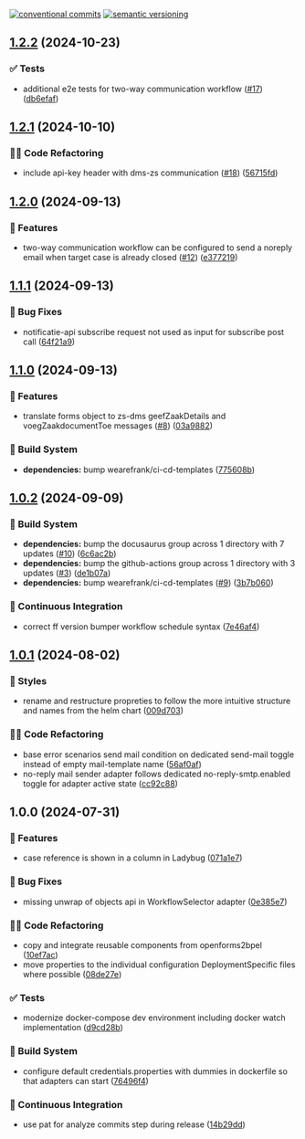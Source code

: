 [![conventional commits](https://img.shields.io/badge/conventional%20commits-1.0.0-yellow.svg)](https://conventionalcommits.org) [![semantic versioning](https://img.shields.io/badge/semantic%20versioning-2.0.0-green.svg)](https://semver.org)

## [1.2.2](https://github.com/wearefrank/openforms2xxllnc/compare/v1.2.1...v1.2.2) (2024-10-23)

### ✅ Tests

* additional e2e tests for two-way communication workflow ([#17](https://github.com/wearefrank/openforms2xxllnc/issues/17)) ([db6efaf](https://github.com/wearefrank/openforms2xxllnc/commit/db6efafb6b076955e658cd7a6f425deb205d92b3))

## [1.2.1](https://github.com/wearefrank/openforms2xxllnc/compare/v1.2.0...v1.2.1) (2024-10-10)

### 🧑‍💻 Code Refactoring

* include api-key header with dms-zs communication ([#18](https://github.com/wearefrank/openforms2xxllnc/issues/18)) ([56715fd](https://github.com/wearefrank/openforms2xxllnc/commit/56715fd743d8c4e51e57618db057222f62a1eb0d))

## [1.2.0](https://github.com/wearefrank/openforms2xxllnc/compare/v1.1.1...v1.2.0) (2024-09-13)

### 🍕 Features

* two-way communication workflow can be configured to send a noreply email when target case is already closed ([#12](https://github.com/wearefrank/openforms2xxllnc/issues/12)) ([e377219](https://github.com/wearefrank/openforms2xxllnc/commit/e377219059b1d04beb5d6acce8683620b15c7f0d))

## [1.1.1](https://github.com/wearefrank/openforms2xxllnc/compare/v1.1.0...v1.1.1) (2024-09-13)

### 🐛 Bug Fixes

* notificatie-api subscribe request not used as input for subscribe post call ([64f21a9](https://github.com/wearefrank/openforms2xxllnc/commit/64f21a95878051546e572a15a561c20e5914ce6d))

## [1.1.0](https://github.com/wearefrank/openforms2xxllnc/compare/v1.0.2...v1.1.0) (2024-09-13)

### 🍕 Features

* translate forms object to zs-dms geefZaakDetails and voegZaakdocumentToe messages ([#8](https://github.com/wearefrank/openforms2xxllnc/issues/8)) ([03a9882](https://github.com/wearefrank/openforms2xxllnc/commit/03a98824b8b7e42239e3d067d60e6b76caeb2277))

### 🤖 Build System

* **dependencies:** bump wearefrank/ci-cd-templates ([775608b](https://github.com/wearefrank/openforms2xxllnc/commit/775608bcbaf65a989dc22a8b8006a1e608cbbdc0))

## [1.0.2](https://github.com/wearefrank/openforms2xxllnc/compare/v1.0.1...v1.0.2) (2024-09-09)

### 🤖 Build System

* **dependencies:** bump the docusaurus group across 1 directory with 7 updates ([#10](https://github.com/wearefrank/openforms2xxllnc/issues/10)) ([6c6ac2b](https://github.com/wearefrank/openforms2xxllnc/commit/6c6ac2b38b370e0ef865ea655d859840f899f58c))
* **dependencies:** bump the github-actions group across 1 directory with 3 updates ([#3](https://github.com/wearefrank/openforms2xxllnc/issues/3)) ([de1b07a](https://github.com/wearefrank/openforms2xxllnc/commit/de1b07a70bf4dd52fde1f05f10adee82b21df71a))
* **dependencies:** bump wearefrank/ci-cd-templates ([#9](https://github.com/wearefrank/openforms2xxllnc/issues/9)) ([3b7b060](https://github.com/wearefrank/openforms2xxllnc/commit/3b7b0604fce66736be9541e2ba14aad1e5510275))

### 🔁 Continuous Integration

* correct ff version bumper workflow schedule syntax ([7e46af4](https://github.com/wearefrank/openforms2xxllnc/commit/7e46af4bf77daa45bf64a39b7a7a89388fd53592))

## [1.0.1](https://github.com/wearefrank/openforms2xxllnc/compare/v1.0.0...v1.0.1) (2024-08-02)

### 🎨 Styles

* rename and restructure propreties to follow the more intuitive structure and names from the helm chart ([009d703](https://github.com/wearefrank/openforms2xxllnc/commit/009d703b3e4c023d447c3aaa7163aeb297d055b5))

### 🧑‍💻 Code Refactoring

* base error scenarios send mail condition on dedicated send-mail toggle instead of empty mail-template name ([56af0af](https://github.com/wearefrank/openforms2xxllnc/commit/56af0af78a3dfa46c7ad3a09afd49c568db165d1))
* no-reply mail sender adapter follows dedicated no-reply-smtp.enabled toggle for adapter active state ([cc92c88](https://github.com/wearefrank/openforms2xxllnc/commit/cc92c886052e1ce724016c422d77c6bc493d3d6d))

## 1.0.0 (2024-07-31)

### 🍕 Features

* case reference is shown in a column in Ladybug ([071a1e7](https://github.com/wearefrank/openforms2xxllnc/commit/071a1e7ebc00994dd556debc4c095e829e1e2d31))

### 🐛 Bug Fixes

* missing unwrap of objects api in WorkflowSelector adapter ([0e385e7](https://github.com/wearefrank/openforms2xxllnc/commit/0e385e7090929c1e0c41da6cb9a2cfe448eb947e))

### 🧑‍💻 Code Refactoring

* copy and integrate reusable components from openforms2bpel ([10ef7ac](https://github.com/wearefrank/openforms2xxllnc/commit/10ef7ac0789d7d6457e726d41de2c7afe7056fdf))
* move properties to the individual configuration DeploymentSpecific files where possible ([08de27e](https://github.com/wearefrank/openforms2xxllnc/commit/08de27e30b4ca90bb07360c97dc3790ad60e6d81))

### ✅ Tests

* modernize docker-compose dev environment including docker watch implementation ([d9cd28b](https://github.com/wearefrank/openforms2xxllnc/commit/d9cd28b290beff46799a24384fd6ad60be89112f))

### 🤖 Build System

* configure default credentials.properties with dummies in dockerfile so that adapters can start ([76496f4](https://github.com/wearefrank/openforms2xxllnc/commit/76496f46f5960b41a7e7e371fd666b31e698473c))

### 🔁 Continuous Integration

* use pat for analyze commits step during release ([14b29dd](https://github.com/wearefrank/openforms2xxllnc/commit/14b29ddfd80fad51545abd7b17ba385827ab94f7))
